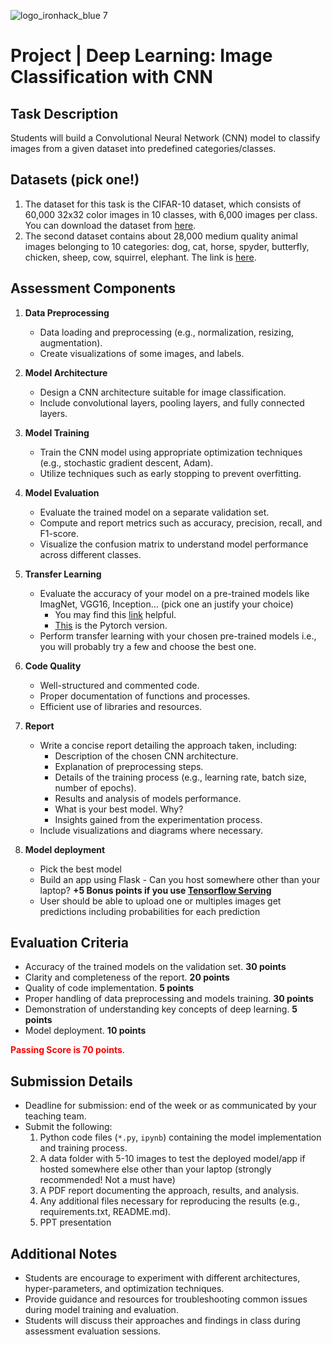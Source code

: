 ![logo_ironhack_blue 7](https://user-images.githubusercontent.com/23629340/40541063-a07a0a8a-601a-11e8-91b5-2f13e4e6b441.png)

# Project | Deep Learning: Image Classification with CNN

## Task Description

Students will build a Convolutional Neural Network (CNN) model to classify images from a given dataset into predefined categories/classes.

## Datasets (pick one!)

1. The dataset for this task is the CIFAR-10 dataset, which consists of 60,000 32x32 color images in 10 classes, with 6,000 images per class. You can download the dataset from [here](https://www.cs.toronto.edu/~kriz/cifar.html).
2. The second dataset contains about 28,000 medium quality animal images belonging to 10 categories: dog, cat, horse, spyder, butterfly, chicken, sheep, cow, squirrel, elephant. The link is [here](https://www.kaggle.com/datasets/alessiocorrado99/animals10/data).

## Assessment Components

1. **Data Preprocessing**
   - Data loading and preprocessing (e.g., normalization, resizing, augmentation).
   - Create visualizations of some images, and labels.

2. **Model Architecture**
   - Design a CNN architecture suitable for image classification.
   - Include convolutional layers, pooling layers, and fully connected layers.

3. **Model Training**
   - Train the CNN model using appropriate optimization techniques (e.g., stochastic gradient descent, Adam).
   - Utilize techniques such as early stopping to prevent overfitting.

4. **Model Evaluation**
   - Evaluate the trained model on a separate validation set.
   - Compute and report metrics such as accuracy, precision, recall, and F1-score.
   - Visualize the confusion matrix to understand model performance across different classes.

5. **Transfer Learning**
    - Evaluate the accuracy of your model on a pre-trained models like ImagNet, VGG16, Inception... (pick one an justify your choice)
        - You may find this [link](https://www.tensorflow.org/tutorials/images/transfer_learning_with_hub) helpful.
        - [This](https://pytorch.org/tutorials/beginner/transfer_learning_tutorial.html) is the Pytorch version.
    - Perform transfer learning with your chosen pre-trained models i.e., you will probably try a few and choose the best one.

5. **Code Quality**
   - Well-structured and commented code.
   - Proper documentation of functions and processes.
   - Efficient use of libraries and resources.

6. **Report**
   - Write a concise report detailing the approach taken, including:
     - Description of the chosen CNN architecture.
     - Explanation of preprocessing steps.
     - Details of the training process (e.g., learning rate, batch size, number of epochs).
     - Results and analysis of models performance.
     - What is your best model. Why?
     - Insights gained from the experimentation process.
   - Include visualizations and diagrams where necessary.
   
 7. **Model deployment**
     - Pick the best model 
     - Build an app using Flask - Can you host somewhere other than your laptop? **+5 Bonus points if you use [Tensorflow Serving](https://www.tensorflow.org/tfx/guide/serving)**
     - User should be able to upload one or multiples images get predictions including probabilities for each prediction
    

## Evaluation Criteria

- Accuracy of the trained models on the validation set. **30 points**
- Clarity and completeness of the report. **20 points**
- Quality of code implementation. **5 points**
- Proper handling of data preprocessing and models training. **30 points**
- Demonstration of understanding key concepts of deep learning. **5 points**
- Model deployment. **10 points**

 <span style="color:red; weight: bold">**Passing Score is 70 points**</span>.

## Submission Details

- Deadline for submission: end of the week or as communicated by your teaching team.
- Submit the following:
  1. Python code files (`*.py`, `ipynb`) containing the model implementation and training process.
  2. A data folder with 5-10 images to test the deployed model/app if hosted somewhere else other than your laptop (strongly recommended! Not a must have)
  2. A PDF report documenting the approach, results, and analysis.
  3. Any additional files necessary for reproducing the results (e.g., requirements.txt, README.md).
  4. PPT presentation

## Additional Notes

- Students are encourage to experiment with different architectures, hyper-parameters, and optimization techniques.
- Provide guidance and resources for troubleshooting common issues during model training and evaluation.
- Students will discuss their approaches and findings in class during assessment evaluation sessions.

